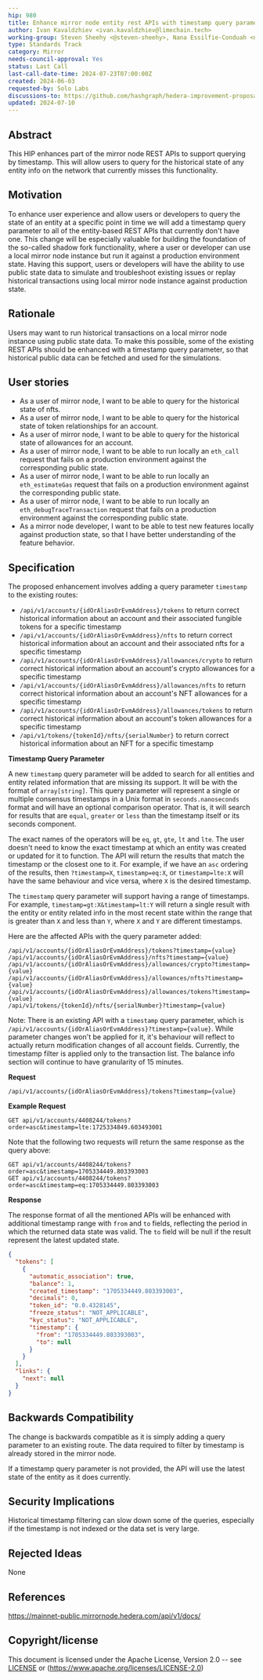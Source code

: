 ```yaml
---
hip: 980
title: Enhance mirror node entity rest APIs with timestamp query parameter
author: Ivan Kavaldzhiev <ivan.kavaldzhiev@limechain.tech>
working-group: Steven Sheehy <@steven-sheehy>, Nana Essilfie-Conduah <nana@swirldslabs.com>
type: Standards Track
category: Mirror
needs-council-approval: Yes
status: Last Call
last-call-date-time: 2024-07-23T07:00:00Z
created: 2024-06-03
requested-by: Solo Labs
discussions-to: https://github.com/hashgraph/hedera-improvement-proposal/discussions/981
updated: 2024-07-10
---
```


## Abstract

This HIP enhances part of the mirror node REST APIs to support querying by timestamp. This will allow users to query for the historical state of any entity info on the network that currently misses this functionality.

## Motivation

To enhance user experience and allow users or developers to query the state of an entity at a specific point in time we will add a timestamp query parameter to all of the entity-based REST APIs that currently don't have one.
This change will be especially valuable for building the foundation of the so-called shadow fork functionality, where a user or developer can use a local mirror node instance but run it against a production environment state.
Having this support, users or developers will have the ability to use public state data to simulate and troubleshoot existing issues or replay historical transactions using local mirror node instance against production state.

## Rationale

Users may want to run historical transactions on a local mirror node instance using public state data. To make this possible, some of the existing REST APIs should be enhanced with a timestamp query parameter, so that historical public data can be fetched and used
for the simulations.

## User stories

- As a user of mirror node, I want to be able to query for the historical state of nfts.
- As a user of mirror node, I want to be able to query for the historical state of token relationships for an account.
- As a user of mirror node, I want to be able to query for the historical state of allowances for an account.
- As a user of mirror node, I want to be able to run locally an `eth_call` request that fails on a production environment against the corresponding public state.
- As a user of mirror node, I want to be able to run locally an `eth_estimateGas` request that fails on a production environment against the corresponding public state.
- As a user of mirror node, I want to be able to run locally an `eth_debugTraceTransaction` request that fails on a production environment against the corresponding public state.
- As a mirror node developer, I want to be able to test new features locally against production state, so that I have better understanding of the feature behavior.

## Specification

The proposed enhancement involves adding a query parameter `timestamp` to the existing routes:

- `/api/v1/accounts/{idOrAliasOrEvmAddress}/tokens` to return correct historical information about an account and their associated fungible tokens for a specific timestamp
- `/api/v1/accounts/{idOrAliasOrEvmAddress}/nfts` to return correct historical information about an account and their associated nfts for a specific timestamp
- `/api/v1/accounts/{idOrAliasOrEvmAddress}/allowances/crypto` to return correct historical information about an account's crypto allowances for a specific timestamp
- `/api/v1/accounts/{idOrAliasOrEvmAddress}/allowances/nfts` to return correct historical information about an account's NFT allowances for a specific timestamp
- `/api/v1/accounts/{idOrAliasOrEvmAddress}/allowances/tokens` to return correct historical information about an account's token allowances for a specific timestamp
- `/api/v1/tokens/{tokenId}/nfts/{serialNumber}` to return correct historical information about an NFT for a specific timestamp

**Timestamp Query Parameter**

A new `timestamp` query parameter will be added to search for all entities and entity related information that are missing its support. It will be with the format of `array[string]`. 
This query parameter will represent a single or multiple consensus timestamps in a Unix format in `seconds.nanoseconds` format and will have an optional comparison operator. 
That is, it will search for results that are `equal`, `greater` or `less` than the timestamp itself or its seconds component.

The exact names of the operators will be `eq`, `gt`, `gte`, `lt` and `lte`. The user doesn't need to know the exact timestamp at which an entity was created or updated for it to function. The API will return the results that match the timestamp or the closest one to it.
For example, if we have an `asc` ordering of the results, then `?timestamp=X`, `timestamp=eq:X`, or `timestamp=lte:X` will have the same behaviour and vice versa, where `X` is the desired timestamp.

The `timestamp` query parameter will support having a range of timestamps. For example, `timestamp=gt:X&timestamp=lt:Y` will return a single result with the entity or entity related info in the most recent state within the range that is greater than `X` and less than `Y`, where `X` and `Y` are different timestamps.

Here are the affected APIs with the query parameter added:

```
/api/v1/accounts/{idOrAliasOrEvmAddress}/tokens?timestamp={value}
/api/v1/accounts/{idOrAliasOrEvmAddress}/nfts?timestamp={value}
/api/v1/accounts/{idOrAliasOrEvmAddress}/allowances/crypto?timestamp={value}
/api/v1/accounts/{idOrAliasOrEvmAddress}/allowances/nfts?timestamp={value}
/api/v1/accounts/{idOrAliasOrEvmAddress}/allowances/tokens?timestamp={value}
/api/v1/tokens/{tokenId}/nfts/{serialNumber}?timestamp={value}
```

Note: There is an existing API with a `timestamp` query parameter, which is `/api/v1/accounts/{idOrAliasOrEvmAddress}?timestamp={value}`. While parameter changes won't be applied for it, it's
behaviour will reflect to actually return modification changes of all account fields. Currently, the timestamp filter is applied only to the transaction list. The balance info section will continue to have granularity of 15 minutes. 

**Request**
```
/api/v1/accounts/{idOrAliasOrEvmAddress}/tokens?timestamp={value}
```
**Example Request**

```
GET api/v1/accounts/4408244/tokens?order=asc&timestamp=lte:1725334849.603493001
```
Note that the following two requests will return the same response as the query above:
```
GET api/v1/accounts/4408244/tokens?order=asc&timestamp=1705334449.803393003
GET api/v1/accounts/4408244/tokens?order=asc&timestamp=eq:1705334449.803393003
```

**Response**

The response format of all the mentioned APIs will be enhanced with additional timestamp range with `from` and `to` fields, reflecting the period in which the returned data state was valid. The `to` field will be null if the result represent the latest updated state.

```json
{
  "tokens": [
    {
      "automatic_association": true,
      "balance": 1,
      "created_timestamp": "1705334449.803393003",
      "decimals": 0,
      "token_id": "0.0.4328145",
      "freeze_status": "NOT_APPLICABLE",
      "kyc_status": "NOT_APPLICABLE",
      "timestamp": {
        "from": "1705334449.803393003",
        "to": null
      }
    }
  ],
  "links": {
    "next": null
  }
}
```

## **Backwards Compatibility**

The change is backwards compatible as it is simply adding a query parameter to an existing route. The data required to filter by timestamp is already stored in the mirror node.

If a timestamp query parameter is not provided, the API will use the latest state of the entity as it does currently.

## Security Implications

Historical timestamp filtering can slow down some of the queries, especially if the timestamp is not indexed or the data set is very large.

## Rejected Ideas

None

## References

https://mainnet-public.mirrornode.hedera.com/api/v1/docs/

## Copyright/license

This document is licensed under the Apache License, Version 2.0 -- see [LICENSE](https://www.notion.so/LICENSE) or (https://www.apache.org/licenses/LICENSE-2.0)
